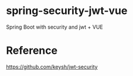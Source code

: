 # spring-security-jwt-vue
Spring Boot with security and jwt + VUE

# Reference
https://github.com/keysh/jwt-security
